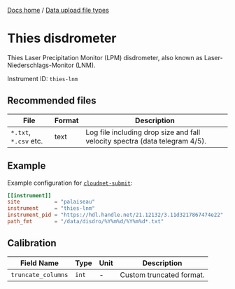 [Docs home](https://docs.cloudnet.fmi.fi) / [Data upload file types](../api/upload-file-types.md)

# Thies disdrometer

Thies Laser Precipitation Monitor (LPM) disdrometer, also known as Laser-Niederschlags-Monitor (LNM).

Instrument ID: `thies-lnm`

## Recommended files

| File                  | Format | Description                                                                 |
| --------------------- | ------ | --------------------------------------------------------------------------- |
| `*.txt`, `*.csv` etc. | text   | Log file including drop size and fall velocity spectra (data telegram 4/5). |

## Example

Example configuration for [`cloudnet-submit`](https://github.com/actris-cloudnet/cloudnet-submit):

```toml
[[instrument]]
site           = "palaiseau"
instrument     = "thies-lnm"
instrument_pid = "https://hdl.handle.net/21.12132/3.11d3217867474e22"
path_fmt       = "/data/disdro/%Y%m%d/%Y%m%d*.txt"
```

## Calibration

| Field Name         | Type  | Unit | Description              |
| ------------------ | ----- | ---- | ------------------------ |
| `truncate_columns` | `int` | -    | Custom truncated format. |
